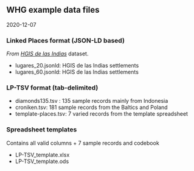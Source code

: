 ## WHG example data files
2020-12-07

### Linked Places format (JSON-LD based)
	
*_From [HGIS de las Indias](https://www.hgis-indias.net/)_* dataset.

- lugares_20.jsonld: HGIS de las Indias settlements
- lugares_60.jsonld: HGIS de las Indias settlements

### LP-TSV format (tab-delimited)

- diamonds135.tsv : 135 sample records mainly from Indonesia
- croniken.tsv: 181 sample records from the Baltics and Poland
- template-places.tsv: 7 varied records from the template spreadsheet

### Spreadsheet templates

Contains all valid columns + 7 sample records and codebook

- LP-TSV_template.xlsx
- LP-TSV_template.ods
